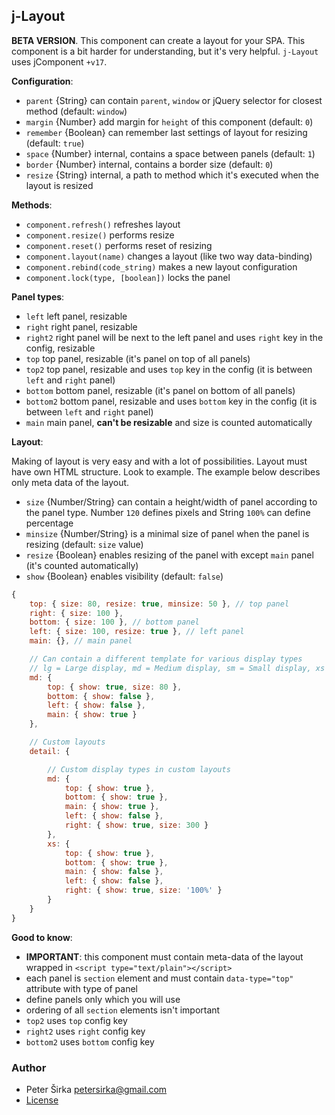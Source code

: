 ## j-Layout

__BETA VERSION__. This component can create a layout for your SPA. This component is a bit harder for understanding, but it's very helpful. `j-Layout` uses jComponent `+v17`.

__Configuration__:

- `parent` {String} can contain `parent`, `window` or jQuery selector for closest method (default: `window`)
- `margin` {Number} add margin for `height` of this component (default: `0`)
- `remember` {Boolean} can remember last settings of layout for resizing (default: `true`)
- `space` {Number} internal, contains a space between panels (default: `1`)
- `border` {Number} internal, contains a border size (default: `0`)
- `resize` {String} internal, a path to method which it's executed when the layout is resized

__Methods__:

- `component.refresh()` refreshes layout
- `component.resize()` performs resize
- `component.reset()` performs reset of resizing
- `component.layout(name)` changes a layout (like two way data-binding)
- `component.rebind(code_string)` makes a new layout configuration
- `component.lock(type, [boolean])` locks the panel

__Panel types__:

- `left` left panel, resizable
- `right` right panel, resizable
- `right2` right panel will be next to the left panel and uses `right` key in the config, resizable
- `top` top panel, resizable (it's panel on top of all panels)
- `top2` top panel, resizable and uses `top` key in the config (it is between `left` and `right` panel)
- `bottom` bottom panel, resizable (it's panel on bottom of all panels)
- `bottom2` bottom panel, resizable and uses `bottom` key in the config (it is between `left` and `right` panel)
- `main` main panel, __can't be resizable__ and size is counted automatically

__Layout__:

Making of layout is very easy and with a lot of possibilities. Layout must have own HTML structure. Look to example. The example below describes only meta data of the layout.

- `size` {Number/String} can contain a height/width of panel according to the panel type. Number `120` defines pixels and String `100%` can define percentage
- `minsize` {Number/String} is a minimal size of panel when the panel is resizing (default: `size` value)
- `resize` {Boolean} enables resizing of the panel with except `main` panel (it's counted automatically)
- `show` {Boolean} enables visibility (default: `false`)

```javascript
{
	top: { size: 80, resize: true, minsize: 50 }, // top panel
	right: { size: 100 },
	bottom: { size: 100 }, // bottom panel
	left: { size: 100, resize: true }, // left panel
	main: {}, // main panel

	// Can contain a different template for various display types
	// lg = Large display, md = Medium display, sm = Small display, xs = Extra small display
	md: {
		top: { show: true, size: 80 },
		bottom: { show: false },
		left: { show: false },
		main: { show: true }
	},

	// Custom layouts
	detail: {

		// Custom display types in custom layouts
		md: {
			top: { show: true },
			bottom: { show: true },
			main: { show: true },
			left: { show: false },
			right: { show: true, size: 300 }
		},
		xs: {
			top: { show: true },
			bottom: { show: true },
			main: { show: false },
			left: { show: false },
			right: { show: true, size: '100%' }
		}
	}
}
```

__Good to know__:

- __IMPORTANT__: this component must contain meta-data of the layout wrapped in `<script type="text/plain"></script>`
- each panel is `section` element and must contain `data-type="top"` attribute with type of panel
- define panels only which you will use
- ordering of all `section` elements isn't important
- `top2` uses `top` config key
- `right2` uses `right` config key
- `bottom2` uses `bottom` config key

### Author

- Peter Širka <petersirka@gmail.com>
- [License](https://www.totaljs.com/licenses/)